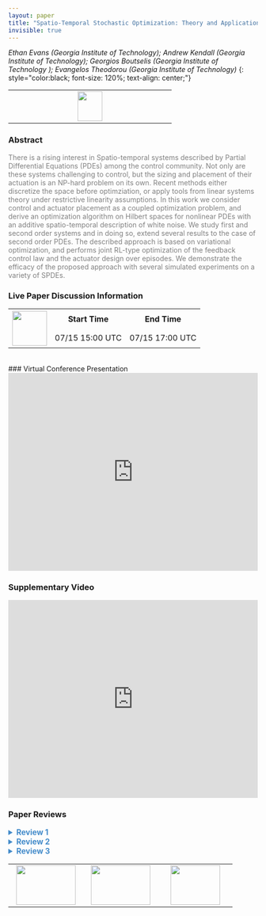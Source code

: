 ```yaml
---
layout: paper
title: "Spatio-Temporal Stochastic Optimization: Theory and Applications to Optimal  Control and Co-Design"
invisible: true
---
```

*Ethan Evans (Georgia Institute of Technology); Andrew Kendall (Georgia Institute of Technology); Georgios Boutselis (Georgia Institute of Technology ); Evangelos Theodorou (Georgia Institute of Technology)*
{: style="color:black; font-size: 120%; text-align: center;"}

<table width="20%"> <tr>
<td style="width: 20%; text-align: center;"><a href="http://www.roboticsproceedings.org/rss16/p049.pdf"><img src="{{ site.baseurl }}/images/paper_link.png"
width = "50"  height = "60"/> </a> </td>

</tr></table>

### Abstract
<html><p style="color:gray; font-size: 100%; text-align: justified;">
There is a rising interest in Spatio-temporal systems described by Partial Differential Equations (PDEs) among the control community. Not only are these systems challenging to control, but the sizing and placement of their actuation is an NP-hard problem on its own. Recent methods either discretize the space before optimziation, or apply tools from linear systems theory under restrictive linearity assumptions. In this work we consider control and actuator placement as a coupled optimization problem, and derive an optimization algorithm on Hilbert spaces for nonlinear PDEs with an additive spatio-temporal description of white noise. We study first and second order systems and in doing so, extend several results to the case of second order PDEs. The described approach is based on variational optimization, and performs joint RL-type optimization of the feedback control law and the actuator design over episodes. We demonstrate the efficacy of the proposed approach with several simulated experiments on a variety of SPDEs.
</p></html>

### Live Paper Discussion Information
<html>
<table width="50%">
<tr> <th rowspan="2"><a href="https://pheedloop.com/rss2020/virtual/#session_QRIHtA"><img src="{{ site.baseurl }}/images/pheedloop_link.png" width = "70"  height = "70"/> </a> </th> <th> Start Time </th> <th> End Time </th> </tr>
<tr> <td> 07/15 15:00 UTC </td><td> 07/15 17:00 UTC </td></tr>
</table> <br> </html>
### Virtual Conference Presentation
<iframe width="100%" height="400" src="https://www.youtube.com/embed/CuoxQPqGBcs" frameborder="0" allow="accelerometer; autoplay; encrypted-media; gyroscope; picture-in-picture" allowfullscreen></iframe>

### Supplementary Video
<iframe width="100%" height="400" src="https://www.youtube.com/embed/pqryLc4wCuU " frameborder="0" allow="accelerometer; autoplay; encrypted-media; gyroscope; picture-in-picture" allowfullscreen></iframe>

### Paper Reviews
<details><summary style="font-size:110%; color:#438BCA; cursor: pointer;"><b> Review 1</b></summary>
<p style="color:gray; font-size: 100%; text-align: justified; white-space: pre-line">
In this paper, the authors consider the task of jointly co-design an optimal control policy and actuation architecture (specifically, actuator locations) for first and second order stochastic partial differential equations.  They formulate the problem as an optimization on Hilbert Spaces of nonlinear PDEs, and show that through an appropriate change of measure, the problem can be formulated as one that can be tackled through a spatio-temporal reinforcement learning based approach.  They demonstrate the efficacy of their method on four simulated case studies: a temperature reaching task on a 1D heat equation, a velocity reaching task on a Burgers equation, a voltage suppression task on a Nagumo equation, and an oscillation suppression task on the Euler-Bernoulli equation with Kelvin-Voigt damping.

Overall, I found the paper to be well written, motivated, and to address an important problem.  The proposed solution is theoretically sound, novel, and empirically well supported, and I believe that it would make a nice contribution to the conference.  Below I have some minor suggestions that the authors may wish to take into consideration for the final submission.


In the literature review, the authors may wish to mention some of the work addressing architecture co-design for LTI systems.  Relevant references include:
- Matni, Nikolai, and Venkat Chandrasekaran. "Regularization for design." IEEE Transactions on Automatic Control 61.12 (2016): 3991-4006.
-Lin, Fu, Makan Fardad, and Mihailo R. Jovanović. "Design of optimal sparse feedback gains via the alternating direction method of multipliers." IEEE Transactions on Automatic Control 58.9 (2013): 2426-2431.

In definition III.1, I don’t think that the operator \mathscr{L} is ever defined.

In Section IV: The result in this section is not initially well motivated: why is a measure theoretic view of variational optimization useful, and why is a change of measures result the appropriate technical tool for achieving this?  In fact, it was not until the final few paragraphs that it was clear that these methods were needed to translate the co-design goal into one amenable to RL techniques — I would recommend a slight reorganization of this section to help motivate the technical results being presented to the reader in terms of formalizing eq (1) into an actionable cost function.



</p> </details>

<details><summary style="font-size:110%; color:#438BCA; cursor: pointer;"><b> Review 2</b></summary>
<p style="color:gray; font-size: 100%; text-align: justified; white-space: pre-line">
My sense is the scope of the paper is too broad. The paper is contributing both fundamental theory for stochastic partial differential equations, as well as algorithms for optimization of actuator placement and optimal policy design. I find there is too much here, and I question if the paper can have impact if theoretical readers will gloss over the optimization algorithms while practical readers will gloss over the math. I personally would suggest to write the theoretical results in a more tutorial style (the authors could submit those results to a theory journal). Then explain clearly how the theory can improve the solution of the optimization problem. I have to say I was quite lost in the technicalities of the paper to make sense of the overall result.
</p> </details>

<details><summary style="font-size:110%; color:#438BCA; cursor: pointer;"><b> Review 3</b></summary>
<p style="color:gray; font-size: 100%; text-align: justified; white-space: pre-line">
The paper has made significant contribution in tackling the challenging coupled task of joint policy optimization and actuator co-design. The approach is based on a general principle from thermodynamics, which is very interesting. The paper has also extended existing formulation of Girsanov Theorem to a second order version, which is of research significance. The proposed algorithm has also been validated by experiments on reaching tasks and suppression tasks. 
</p> </details>

<table width="100%"><tr><td style="width: 30%; text-align: center;"><a href="{{ site.baseurl }}/program/papers/48"> <img src="{{ site.baseurl }}/images/previous_icon.png" width = "120"  height = "80"/> </a> </td>

<td style="width: 30%; text-align: center;"><a href="{{ site.baseurl }}/program/papers"> <img src="{{ site.baseurl }}/images/overview_icon.png" width = "120"  height = "80"/> </a> </td> 

<td style="width: 30%; text-align: center;"><a href="{{ site.baseurl }}/program/papers/50"> <img src="{{ site.baseurl }}/images/next_icon.png" width = "100"  height = "80"/> </a> </td> 

</tr></table>

